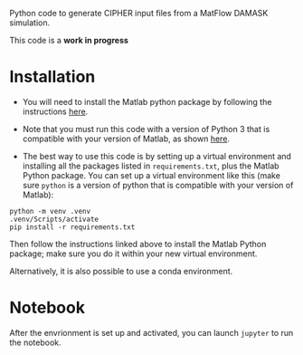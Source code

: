 Python code to generate CIPHER input files from a MatFlow DAMASK simulation.

This code is a **work in progress**

# Installation

- You will need to install the Matlab python package by following the instructions [here](https://uk.mathworks.com/help/matlab/matlab_external/install-the-matlab-engine-for-python.html).

- Note that you must run this code with a version of Python 3 that is compatible with your version of Matlab, as shown [here](https://www.mathworks.com/content/dam/mathworks/mathworks-dot-com/support/sysreq/files/python-compatibility.pdf).

- The best way to use this code is by setting up a virtual environment and installing all the packages listed in `requirements.txt`, plus the Matlab Python package. You can set up a virtual environment like this (make sure `python` is a version of python that is compatible with your version of Matlab):

```
python -m venv .venv
.venv/Scripts/activate
pip install -r requirements.txt
```

Then follow the instructions linked above to install the Matlab Python package; make sure you do it within your new virtual environment.

Alternatively, it is also possible to use a conda environment.

# Notebook

After the envrionment is set up and activated, you can launch `jupyter` to run the notebook.
